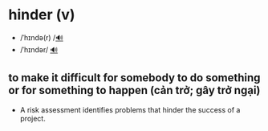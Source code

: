 # hinder (v)

- /ˈhɪndə(r) /[🔊](https://www.oxfordlearnersdictionaries.com/media/english/uk_pron/h/hin/hinde/hinder__gb_1.mp3) 
- /ˈhɪndər/ [🔊](https://www.oxfordlearnersdictionaries.com/media/english/us_pron/h/hin/hinde/hinder__us_1.mp3)

## to make it difficult for somebody to do something or for something to happen (cản trở; gây trở ngại)

- A risk assessment identifies problems that hinder the success of a project.